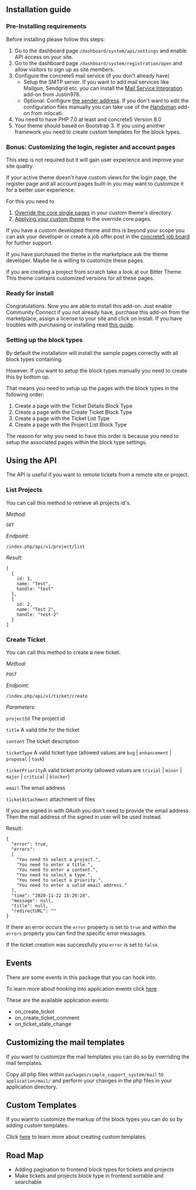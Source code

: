 ## Installation guide

### Pre-Installing requirements

Before installing please follow this steps:

1) Go to the dashboard page `/dashboard/system/api/settings` and enable API access on your site.
2) Go to the dashboard page `/dashboard/system/registration/open` and allow visitors to sign up as site members. 
3) Configure the concrete5 mail service (if you don't already have)
    - Setup the SMTP server. If you want to add mail services like Mailgun, Sendgrid etc. you can install the [Mail Service Integration](https://www.concrete5.org/marketplace/addons/mail-service-integration) add-on from Justin978.
    - Optional: Configure [the sender address](https://documentation.concrete5.org/developers/framework/sending-mail/configure-email-sender-addresses). If you don't want to edit the configuration files manually you can take use of the [Handyman](https://www.concrete5.org/marketplace/addons/handyman) add-on from mlocati.
4) You need to have PHP 7.0 at least and concrete5 Version 8.0
5) Your theme should based on Bootstrap 3. If you using another framework you need to create custom templates for the block types.

### Bonus: Customizing the login, register and account pages

This step is not required but it will gain user experience and improve your site quality. 
 
If your active theme doesn't have custom views for the login page, the register page and all account pages built-in you may want to customize it for a better user experience. 

For this you need to

1) [Override the core single pages](https://documentation.concrete5.org/tutorials/override-almost-any-core-file-in-5-7) in your custom theme's directory.
2) [Applying your custom theme](https://documentation.concrete5.org/developers/pages-themes/designing-for-concrete5/applying-your-theme-to-single-pages-with-theme-paths) to the override core pages.

If you have a custom developed theme and this is beyond your scope you can ask your developer or create a job offer post in the [concrete5 job board](https://www.concrete5.org/community/forums) for further support.
 
If you have purchased the theme in the marketplace ask the theme developer. Maybe he is willing to customize these pages.

If you are creating a project from scratch take a look at our Bitter Theme. This theme contains customized versions for all these pages.

### Ready for install

Congratulations. Now you are able to install this add-on. Just enable Community Connect if you not already have, purchase this add-on from the marketplace, assign a license to your site and click on install. If you have troubles with purchasing or installing read [this guide](https://www.concrete5.org/marketplace/how_to_install_add_ons_and_themes_).

### Setting up the block types

By default the installation will install the sample pages correctly with all block types containing.

However. If you want to setup the block types manually you need to create this by bottom up.

That means you need to setup up the pages with the block types in the following order:

1) Create a page with the Ticket Details Block Type
2) Create a page with the Create Ticket Block Type
3) Create a page with the Ticket List Type
4) Create a page with the Project List Block Type

The reason for why you need to have this order is because you need to setup the associated pages within the block type settings. 

## Using the API

The API is useful if you want to remote tickets from a remote site or project.

### List Projects

You can call this method to retrieve all projects id's.

*Method:*

`GET`

*Endpoint:* 

`/index.php/api/v1/project/list`

*Result:*

```
[
  {
    id: 1,
    name: "Test",
    handle: "test"
  },
  {
    id: 2,
    name: "Test 2",
    handle: "test-2"
  }
]
```

### Create Ticket

You can call this method to create a new ticket.

*Method:*

`POST`

*Endpoint:*

`/index.php/api/v1/ticket/create`

*Parameters:* 

`projectId` The project id

`title` A valid title for the ticket

`content` The ticket description

`ticketType` A valid ticket type (allowed values are `bug` | `enhancement`  | `proposal`  | `task`)

`ticketPriority`A valid ticket priority (allowed values are `trivial` | `minor`  | `major` | `critical` | `blocker`)

`email` The email address

`ticketAttachment` attachment of files

If you are signed in with OAuth you don't need to provide the email address. Then the mail address of the signed in user will be used instead.

Result:

```
{
  "error": true,
  "errors": 
  [
    "You need to select a project.",
    "You need to enter a title.",
    "You need to enter a content.",
    "You need to select a type.",
    "You need to select a priority.",
    "You need to enter a valid email address."
  ],
  "time": "2020-11-22 15:20:24",
  "message": null,
  "title": null,
  "redirectURL": ""
}
```

If there an error occurs the `error` property is set to `true` and within the `errors` property you can find the specific error messages.

If the ticket creation was successfully you `error` is set to `false`.

## Events

There are some events in this package that you can hook into.

To learn more about hooking into application events click [here](https://documentation.concrete5.org/developers/framework/application-events/hooking-application-events).

These are the available application events:

- on\_create\_ticket
- on\_create\_ticket\_comment
- on\_ticket\_state\_change

## Customizing the mail templates

If you want to customize the mail templates you can do so by overriding the mail templates.

Copy all php files within `packages/simple_support_system/mail` to `application/mail/` and perform your changes in the php files in your application directory.

## Custom Templates

If you want to customize the markup of the block types you can do so by adding custom templates.

Click [here](https://documentation.concrete5.org/developers/working-with-blocks/working-with-existing-block-types/creating-additional-custom-view-templates) to learn more about creating custom templates.

## Road Map

* Adding pagination to frontend block types for tickets and projects
* Make tickets and projects block type in frontend sortable and searchable
